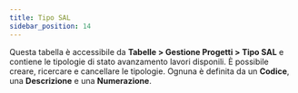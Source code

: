 ```yaml
---
title: Tipo SAL
sidebar_position: 14
---
```


Questa tabella è accessibile da **Tabelle > Gestione Progetti > Tipo SAL** e contiene le tipologie di stato avanzamento lavori disponili. È possibile creare, ricercare e cancellare le tipologie. Ognuna è definita da un **Codice**, una **Descrizione** e una **Numerazione**.